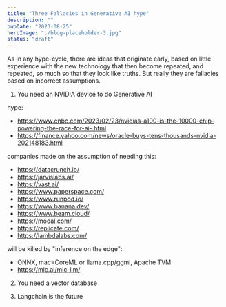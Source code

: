 ```yaml
---
title: "Three Fallacies in Generative AI hype"
description: ""
pubDate: "2023-08-25"
heroImage: "./blog-placeholder-3.jpg"
status: "draft"
---
```


As in any hype-cycle, there are ideas that originate early, based on little experience with the new technology
that then become repeated, and repeated, so much so that they look like truths.  But really they are fallacies based on incorrect assumptions.

1. You need an NVIDIA device to do Generative AI

hype:
- https://www.cnbc.com/2023/02/23/nvidias-a100-is-the-10000-chip-powering-the-race-for-ai-.html
- https://finance.yahoo.com/news/oracle-buys-tens-thousands-nvidia-202148183.html

companies made on the assumption of needing this:
- https://datacrunch.io/
- https://jarvislabs.ai/
- https://vast.ai/
- https://www.paperspace.com/
- https://www.runpod.io/
- https://www.banana.dev/
- https://www.beam.cloud/
- https://modal.com/
- https://replicate.com/
- https://lambdalabs.com/

will be killed by "inference on the edge":
- ONNX, mac=CoreML or llama.cpp/ggml, Apache TVM
- https://mlc.ai/mlc-llm/

2. You need a vector database

3. Langchain is the future


